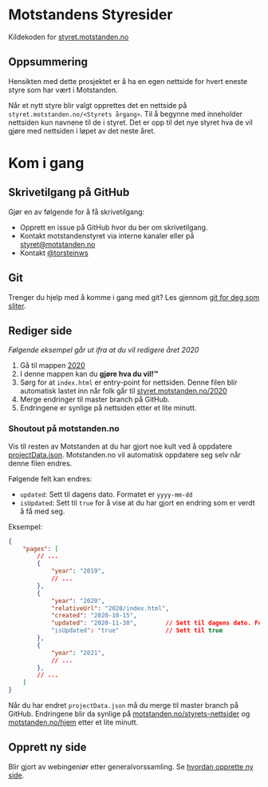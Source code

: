 # Motstandens Styresider
Kildekoden for [styret.motstanden.no](https://styret.motstanden.no)

## Oppsummering
Hensikten med dette prosjektet er å ha en egen nettside for hvert eneste styre som har vært i Motstanden. 

Når et nytt styre blir valgt opprettes det en nettside på `styret.motstanden.no/<Styrets årgang>`.
Til å begynne med inneholder nettsiden kun navnene til de i styret. Det er opp til det nye styret hva de vil gjøre med nettsiden i løpet av det neste året. 

# Kom i gang

## Skrivetilgang på GitHub
Gjør en av følgende for å få skrivetilgang:
- Opprett en issue på GitHub hvor du ber om skrivetilgang.
- Kontakt motstandenstyret via interne kanaler eller på [styret@motstanden.no](mailto:styret@motstanden.no)
- Kontakt [@torsteinws](https://github.com/Torsteinws) 

## Git
Trenger du hjelp med å komme i gang med git? Les gjennom [git for deg som sliter](git-for-deg-som-sliter.md).

## Rediger side
*Følgende eksempel går ut ifra at du vil redigere året 2020*

1. Gå til mappen [2020](/2020)
2. I denne mappen kan du **gjøre hva du vil!™**  
3. Sørg for at `index.html` er entry-point for nettsiden. Denne filen blir automatisk lastet inn når folk går til [styret.motstanden.no/2020](https://styret.motstanden.no/2020) 
4. Merge endringer til master branch på GitHub.
5. Endringene er synlige på nettsiden etter et lite minutt.

### Shoutout på motstanden.no
Vis til resten av Motstanden at du har gjort noe kult ved å oppdatere [projectData.json](/projectData.json). Motstanden.no vil automatisk oppdatere seg selv når denne filen endres.

Følgende felt kan endres:
- `updated`: Sett til dagens dato. Formatet er `yyyy-mm-dd`
- `isUpdated`: Sett til `true` for å vise at du har gjort en endring som er verdt å få med seg.

Eksempel:
```json
{
    "pages": [
        // ... 
        {
            "year": "2019",
            // ... 
        },
        {
            "year": "2020",
            "relativeUrl": "2020/index.html",
            "created": "2020-10-15",
            "updated": "2020-11-30",        // Sett til dagens dato. Format: yyyy-mm-dd
            "isUpdated": "true"             // Sett til true 
        },
        {
            "year": "2021",
            // ...
        },
        // ...
    ]
}
```

Når du har endret `projectData.json` må du merge til master branch på GitHub. Endringene blir da synlige på [motstanden.no/styrets-nettsider](https://motstanden.no/styrets-nettsider) og [motstanden.no/hjem](https://motstanden.no/hjem) etter et lite minutt.

## Opprett ny side
Blir gjort av webingeniør etter generalvorssamling. 
Se [hvordan opprette ny side](opprett-ny-side.md).
